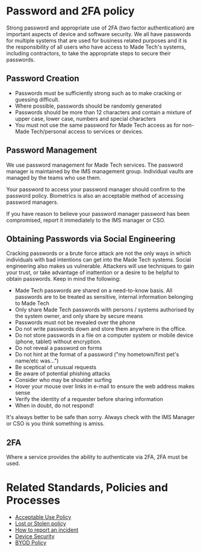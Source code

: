 # Password and 2FA policy

Strong password and appropriate use of 2FA (two factor authentication) are important aspects of device and software security. We all have passwords for multiple systems that are used for business related purposes and it is the responsibility of all users who have access to Made Tech's systems, including contractors, to take the appropriate steps to secure their passwords. 

## Password Creation
- Passwords must be sufficiently strong such as to make cracking or guessing difficult.
- Where possible, passwords should be randomly generated
- Passwords should be more than 12 characters and contain a mixture of upper case, lower case, numbers and special characters
- You must not use the same password for Made Tech access as for non-Made Tech/personal access to services or devices.

## Password Management
We use password management for Made Tech services. The password manager is maintained by the IMS management group. Individual vaults are managed by the teams who use them.

Your password to access your password manager should confirm to the password policy. Biometrics is also an acceptable method of accessing password managers.

If you have reason to believe your password manager password has been compromised, report it immediately to the IMS manager or CSO. 

## Obtaining Passwords via Social Engineering

Cracking passwords or a brute force attack are not the only ways in which individuals with bad intentions can get into the Made Tech systems. Social engineering also makes us vulnerable. Attackers will use techniques to gain your trust, or take advantage of inattention or a desire to be helpful to obtain passwords. Keep in mind the following:

- Made Tech passwords are shared on a need-to-know basis. All passwords are to be treated as sensitive, internal information belonging to Made Tech
- Only share Made Tech passwords with persons / systems authorised by the system owner, and only share by secure means
- Passwords must not be revealed over the phone
- Do not write passwords down and store them anywhere in the office. 
- Do not store passwords in a file on a computer system or mobile device (phone, tablet) without encryption.
- Do not reveal a password on forms
- Do not hint at the format of a password ("my hometown/first pet's name/etc was...")
- Be sceptical of unusual requests
- Be aware of potential phishing attacks
- Consider who may be shoulder surfing
- Hover your mouse over links in e-mail to ensure the web address makes sense
- Verify the identity of a requester before sharing information
- When in doubt, do not respond!

It's always better to be safe than sorry. Always check with the IMS Manager or CSO is you think something is amiss.

## 2FA
Where a service provides the ability to authenticate via 2FA, 2FA must be used. 

# Related Standards, Policies and Processes
 - [Acceptable Use Policy](aup.md)
 - [Lost or Stolen policy](lost_or_stolen.md)
 - [How to report an incident](link)
 - [Device Security](device_security.md)
 - [BYOD Policy](byod.md)
